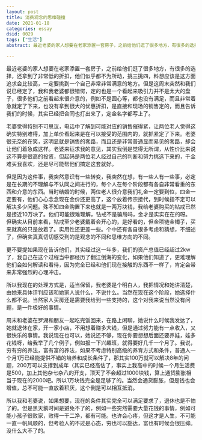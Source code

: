 ```yaml
---
layout: post
title: 消费观念的思维碰撞
date: 2021-01-18
categories: essay
dsid: 0029
tags: ["生活"]
abstract: 最近老婆的家人想要在老家添置一套房子，之前给他们逛了很多地方，有很多的选择，还拿到了非常低的折扣，他们似乎都不为所动，挑三挑四，料想应该是这方面追求会比较高，一定要挑到一个自己非常非常满意的地方。但是这周末突然和我们说已经定了，我和我老婆都很错愕，觉得很不可思议，讲讲这其中我的一些想法和思考

---
```


最近老婆的家人想要在老家添置一套房子，之前给他们逛了很多地方，有很多的选择，还拿到了非常低的折扣，他们似乎都不为所动，挑三挑四，料想应该是这方面追求会比较高，一定要挑到一个自己非常非常满意的地方。但是这周末突然和我们说已经定了，我和我老婆都很错愕，定的也是一个看起来吸引力并不是太大的盘子，很多他们之前看起来很介意的，例如不是圆心等，都也没有满足，而且非常着急就定了下来，也没有拿到很大的优惠折扣，是直接和现场的销售定的，而且告诉我们的时候，其实已经把合同也打出来了，定金名字都写上了。

老婆觉得特别不可思议，电话中了解到可能对应的销售催得紧，让两位老人觉得这确实特别难得，加上单价看起来是在可以接受的范围内的，就抓紧定了下来。老婆很无奈的在笑，这明显就是销售的套路，而且还是非常普通显而易见的套路，却会让他们着急成这样。老婆来征求我的意见，其实我倒是觉得无所谓，从性价比来说这不算是很高的投资，但起码是两位老人经过自己的判断和努力挑选下来的，千金难买我喜欢，还是尽可能帮他们搞定这套就好。

但是因为这件事，我突然意识有一些转变，我突然在想，有一些人有一些事，必定是在长期的不理解与不认同之间进行的，每个人在每个阶段都有各自非常看重的东西和介意的东西。当时结婚的时候，两位老人很介意我们礼金一定要到位，四金一定要有，他们心心念念现在金价还更高了，这个放着传宗接代，到时候指不定可以解决多少问题。殊不知四金购置下来也就是一两万块钱，我给老婆购买的钻戒已然是接近10万块了。他们可能很难理解，钻戒不是骗局吗，金才是实实在在的呀。但确实从目前来看，钻戒至少老婆戴着会开心的，是好看的，但金项链金镯子，买来就真的只是放着了。实用性还更差一些。个中还有各自很多考虑和猜想，不细述了，但确实真真切切感受到的是观念的不同和思维方向的不同。

更不要提如果现在告诉他们，其实经过这一年多，我们的资产总值已经超过2kw了，我自己在这个过程当中都经历了翻江倒海的变化，如果他们知道了，更难理解他们会如何解读和看待，因为完全已经和他们现在接触的东西不一样了，肯定会带来非常强烈的心理冲击。

所以我现在的处理方式是，适当保留，我老婆是个明白人，我把情况和她讲清楚，由她来具体评判应该和她家人说什么，不说什么。当然在现在这个阶段，她选择什么都不说。当然家人买房还是需要我给到一些支持的，这个对我来说当然没有问题，是一件极好的事情。


周末和老婆在罗湖和朋友一起吃完饭回来，在路上闲聊，她说什么时候我发达了，她就退休在家，开一家小店，不用想着赚多大钱，但是通过努力能有一点收入，又很快乐的事情。我说现在也可以，她说还不够，现在你要想想后面还要养娃，娃多花钱呀，给我举了几个例子，例如报一下兴趣班，就得要好几千一个月了。我说，穷有穷的养法，富有富的养法，如果不考虑特别高级的养育方式和条件，普通人一个月1万已经能提供不错的培养和成长条件了，那其实100万就可以解决8年的问题，200万可以支撑到成年（其实已经高估了，事实上我高中的时候一个月生活费是500，加上其他杂七杂八的开支，顶天了不会超过1000块钱，算上通货膨胀相当于现在的2000吧。所以1万块钱完全是足够了的。当然会通货膨胀，但是钱也会增值，总不可能一直放着积灰，这个倒是可以相互抵消。

所以我和老婆说，如果想要，现在的条件其实完全可以满足要求了，退休也是不怕了的。但是黑天鹅时间是避免不了的，例如一些突然需要大量花钱的事情，例如可能小孩子很败家，败得一干二净，都有可能。也许会心疼，但这才是人生，不可能一直一帆风顺的，但考验人的不过是心态，穷也可以豁达，富也有时候会很压抑。没什么大不了的。
